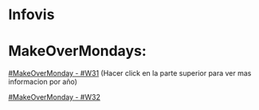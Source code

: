 # Infovis

# MakeOverMondays:

   <a href="https://alara00.github.io/Infovis/MakeOverMonday%20-%20%23W31.html"> #MakeOverMonday - #W31</a> (Hacer click en la parte superior para ver mas informacion por año)
   
   <a href="https://alara00.github.io/Infovis/MakeOverMonday%20-%20%23W32.html"> #MakeOverMonday - #W32</a>
